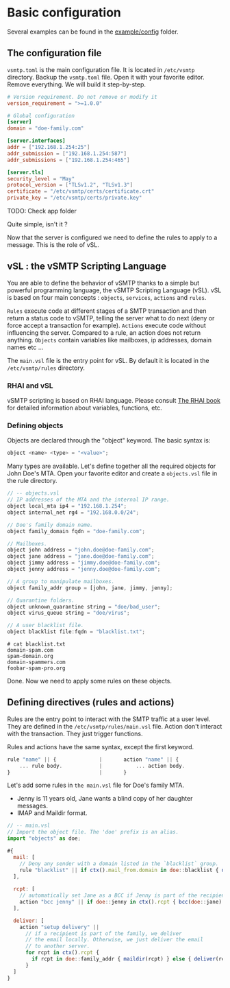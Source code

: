 # Basic configuration

Several examples can be found in the [example/config](https://github.com/viridIT/vSMTP/tree/main/examples/) folder.

## The configuration file

`vsmtp.toml` is the main configuration file. It is located in `/etc/vsmtp` directory. Backup the `vsmtp.toml` file. Open it with your favorite editor. Remove everything.
We will build it step-by-step.

```toml
# Version requirement. Do not remove or modify it 
version_requirement = ">=1.0.0"

# Global configuration
[server]
domain = "doe-family.com"         

[server.interfaces]
addr = ["192.168.1.254:25"]
addr_submission = ["192.168.1.254:587"]
addr_submissions = ["192.168.1.254:465"]

[server.tls]
security_level = "May"
protocol_version = ["TLSv1.2", "TLSv1.3"]
certificate = "/etc/vsmtp/certs/certificate.crt"
private_key = "/etc/vsmtp/certs/private.key"
```

TODO: Check app folder 

Quite simple, isn't it ?

Now that the server is configured we need to define the rules to apply to a message. This is the role of vSL.

## vSL : the vSMTP Scripting Language

You are able to define the behavior of vSMTP thanks to a simple but powerful programming language, the vSMTP Scripting Language (vSL). vSL is based on four main concepts : `objects`, `services`, `actions` and `rules`.

`Rules` execute code at different stages of a SMTP transaction and then return a status code to vSMTP, telling the server what to do next (deny or force accept a transaction for example).
`Actions` execute code without influencing the server. Compared to a rule, an action does not return anything.
`Objects` contain variables like mailboxes, ip addresses, domain names etc ...

The `main.vsl` file is the entry point for vSL. By default it is located in the `/etc/vsmtp/rules` directory.

### RHAI and vSL

vSMTP scripting is based on RHAI language. Please consult [The RHAI book] for detailed information about variables, functions, etc.

[The RHAI book]: https://rhai.rs/book/

### Defining objects

Objects are declared through the "object" keyword. The basic syntax is:

```c
object <name> <type> = "<value>";
```

Many types are available. Let's define together all the required objects for John Doe's MTA.
Open your favorite editor and create a `objects.vsl` file in the rule directory.

```javascript
// -- objects.vsl
// IP addresses of the MTA and the internal IP range.
object local_mta ip4 = "192.168.1.254";
object internal_net rg4 = "192.168.0.0/24";

// Doe's family domain name.
object family_domain fqdn = "doe-family.com";

// Mailboxes.
object john address = "john.doe@doe-family.com";
object jane address = "jane.doe@doe-family.com";
object jimmy address = "jimmy.doe@doe-family.com";
object jenny address = "jenny.doe@doe-family.com";

// A group to manipulate mailboxes.
object family_addr group = [john, jane, jimmy, jenny];

// Quarantine folders.
object unknown_quarantine string = "doe/bad_user";
object virus_queue string = "doe/virus";

// A user blacklist file.
object blacklist file:fqdn = "blacklist.txt";
```

```shell
# cat blacklist.txt
domain-spam.com
spam-domain.org
domain-spammers.com
foobar-spam-pro.org
```

Done. Now we need to apply some rules on these objects.

## Defining directives (rules and actions)

Rules are the entry point to interact with the SMTP traffic at a user level. They are defined in the `/etc/vsmtp/rules/main.vsl` file. Action don't interact with the transaction. They just trigger functions.

Rules and actions have the same syntax, except the first keyword.

```javascript
rule "name" || {              |       action "name" || {
    ... rule body.            |           ... action body.
}                             |       }
```

Let's add some rules in `the main.vsl` file for Doe's family MTA. 

- Jenny is 11 years old, Jane wants a blind copy of her daughter messages.
- IMAP and Maildir format.

```javascript
// -- main.vsl
// Import the object file. The 'doe' prefix is an alias.
import "objects" as doe;

#{
  mail: [
    // Deny any sender with a domain listed in the `blacklist` group.
    rule "blacklist" || if ctx().mail_from.domain in doe::blacklist { deny() } else { next() }
  ],
   
  rcpt: [
    // automatically set Jane as a BCC if Jenny is part of the recipients.
    action "bcc jenny" || if doe::jenny in ctx().rcpt { bcc(doe::jane) },
  ],

  deliver: [
    action "setup delivery" ||
      // if a recipient is part of the family, we deliver
      // the email locally. Otherwise, we just deliver the email
      // to another server.
      for rcpt in ctx().rcpt {
        if rcpt in doe::family_addr { maildir(rcpt) } else { deliver(rcpt) }
      }
  ]
}
```
